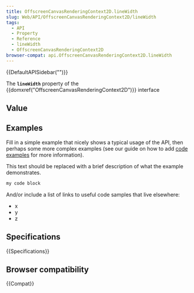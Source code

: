 ```yaml
---
title: OffscreenCanvasRenderingContext2D.lineWidth
slug: Web/API/OffscreenCanvasRenderingContext2D/lineWidth
tags:
  - API
  - Property
  - Reference
  - lineWidth
  - OffscreenCanvasRenderingContext2D
browser-compat: api.OffscreenCanvasRenderingContext2D.lineWidth
---
```

{{DefaultAPISidebar("")}}

The **`lineWidth`** property of the {{domxref("OffscreenCanvasRenderingContext2D")}} interface 

## Value



## Examples

Fill in a simple example that nicely shows a typical usage of the API, then perhaps some more complex examples (see our guide on how to add [code examples](/en-US/docs/MDN/Contribute/Structures/Code_examples) for more information).

This text should be replaced with a brief description of what the example demonstrates.

```js
my code block
```

And/or include a list of links to useful code samples that live elsewhere:

*   x
*   y
*   z

## Specifications

{{Specifications}}

## Browser compatibility

{{Compat}}


